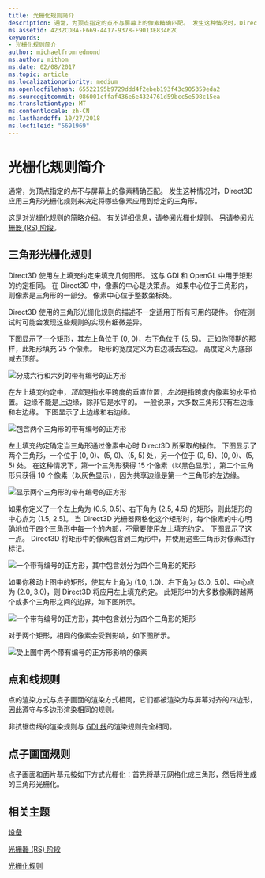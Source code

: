 ```yaml
---
title: 光栅化规则简介
description: 通常，为顶点指定的点不与屏幕上的像素精确匹配。 发生这种情况时，Direct3D 应用三角形光栅化规则来决定将哪些像素应用到给定的三角形。
ms.assetid: 4232CDBA-F669-4417-9378-F9013E83462C
keywords:
- 光栅化规则简介
author: michaelfromredmond
ms.author: mithom
ms.date: 02/08/2017
ms.topic: article
ms.localizationpriority: medium
ms.openlocfilehash: 65522195b9729ddd4f2ebeb193f43c905359eda2
ms.sourcegitcommit: 086001cffaf436e6e4324761d59bcc5e598c15ea
ms.translationtype: MT
ms.contentlocale: zh-CN
ms.lasthandoff: 10/27/2018
ms.locfileid: "5691969"
---
```

# <a name="introduction-to-rasterization-rules"></a>光栅化规则简介


通常，为顶点指定的点不与屏幕上的像素精确匹配。 发生这种情况时，Direct3D 应用三角形光栅化规则来决定将哪些像素应用到给定的三角形。

这是对光栅化规则的简略介绍。 有关详细信息，请参阅[光栅化规则](rasterization-rules.md)。 另请参阅[光栅器 (RS) 阶段](rasterizer-stage--rs-.md)。

## <a name="span-idtrianglerasterizationrulesspanspan-idtrianglerasterizationrulesspanspan-idtrianglerasterizationrulesspantriangle-rasterization-rules"></a><span id="Triangle_Rasterization_Rules"></span><span id="triangle_rasterization_rules"></span><span id="TRIANGLE_RASTERIZATION_RULES"></span>三角形光栅化规则


Direct3D 使用左上填充约定来填充几何图形。 这与 GDI 和 OpenGL 中用于矩形的约定相同。 在 Direct3D 中，像素的中心是决策点。 如果中心位于三角形内，则像素是三角形的一部分。 像素中心位于整数坐标处。

Direct3D 使用的三角形光栅化规则的描述不一定适用于所有可用的硬件。 你在测试时可能会发现这些规则的实现有细微差异。

下图显示了一个矩形，其左上角位于 (0, 0)，右下角位于 (5, 5)。 正如你预期的那样，此矩形填充 25 个像素。 矩形的宽度定义为右边减去左边。 高度定义为底部减去顶部。

![分成六行和六列的带有编号的正方形](images/pixmap.png)

在左上填充约定中，*顶部*是指水平跨度的垂直位置，*左边*是指跨度内像素的水平位置。 边缘不能是上边缘，除非它是水平的。 一般说来，大多数三角形只有左边缘和右边缘。 下图显示了上边缘和右边缘。

![包含两个三角形的带有编号的正方形](images/triedge.png)

左上填充约定确定当三角形通过像素中心时 Direct3D 所采取的操作。 下图显示了两个三角形，一个位于 (0, 0)、(5, 0)、(5, 5) 处，另一个位于 (0, 5)、(0, 0)、(5, 5) 处。 在这种情况下，第一个三角形获得 15 个像素（以黑色显示），第二个三角形只获得 10 个像素（以灰色显示），因为共享边缘是第一个三角形的左边缘。

![显示两个三角形的带有编号的正方形](images/twotris.png)

如果你定义了一个左上角为 (0.5, 0.5)、右下角为 (2.5, 4.5) 的矩形，则此矩形的中心点为 (1.5, 2.5)。 当 Direct3D 光栅器网格化这个矩形时，每个像素的中心明确地位于四个三角形中每一个的内部，不需要使用左上填充约定。 下图显示了这一点。 Direct3D 将矩形中的像素包含到三角形中，并使用这些三角形对像素进行标记。

![一个带有编号的正方形，其中包含划分为四个三角形的矩形](images/noambig.png)

如果你移动上图中的矩形，使其左上角为 (1.0, 1.0)、右下角为 (3.0, 5.0)、中心点为 (2.0, 3.0)，则 Direct3D 将应用左上填充约定。 此矩形中的大多数像素跨越两个或多个三角形之间的边界，如下图所示。

![一个带有编号的正方形，其中包含划分为四个三角形的矩形](images/fillrule.png)

对于两个矩形，相同的像素会受到影响，如下图所示。

![受上图中两个带有编号的正方形影响的像素](images/samepix.png)

## <a name="span-idpointandlinerulesspanspan-idpointandlinerulesspanspan-idpointandlinerulesspanpoint-and-line-rules"></a><span id="Point_and_Line_Rules"></span><span id="point_and_line_rules"></span><span id="POINT_AND_LINE_RULES"></span>点和线规则


点的渲染方式与点子画面的渲染方式相同，它们都被渲染为与屏幕对齐的四边形，因此遵守与多边形渲染相同的规则。

非抗锯齿线的渲染规则与 [GDI 线](https://msdn.microsoft.com/library/windows/desktop/dd145027)的渲染规则完全相同。

## <a name="span-idpointspriterulesspanspan-idpointspriterulesspanspan-idpointspriterulesspanpoint-sprite-rules"></a><span id="Point_Sprite_Rules"></span><span id="point_sprite_rules"></span><span id="POINT_SPRITE_RULES"></span>点子画面规则


点子画面和面片基元按如下方式光栅化：首先将基元网格化成三角形，然后将生成的三角形光栅化。

## <a name="span-idrelated-topicsspanrelated-topics"></a><span id="related-topics"></span>相关主题


[设备](devices.md)

[光栅器 (RS) 阶段](rasterizer-stage--rs-.md)

[光栅化规则](rasterization-rules.md)

 

 




